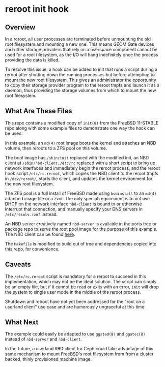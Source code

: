 # reroot init hook

## Overview

In a reroot, all user processes are terminated before unmounting the old root
filesystem and mounting a new one.  This means GEOM Gate devices and other
storage providers that rely on a userspace component cannot be used for a root
filesystem, as the I/O will hang indefinitely once the process providing the
data is killed.

To resolve this issue, a hook can be added to init that runs a script during a
reroot after shutting down the running processes but before attempting to mount
the new root filesystem.  This gives an administrator the opportunity to copy
their storage provider program to the reroot tmpfs and launch it as a daemon,
thus providing the storage volumes from which to mount the new root filesystem.

## What Are These Files

This repo contains a modified copy of `init(8)` from the FreeBSD 11-STABLE repo
along with some example files to demonstrate one way the hook can be used.

In this example, an `md(4)` root image boots the kernel and attaches an NBD
volume, then reroots to a ZFS pool on this volume.

The boot image has `/sbin/init` replaced with the modified init, an NBD client
at `/sbin/nbd-client`, `/etc/rc` replaced with a short script to bring up
network interfaces and immediately begin the reroot process, and the reroot
hook script `/etc/rc.reroot`, which copies the NBD client to the reroot tmpfs
in `/dev/reroot/`, starts the client, and updates the kernel environment for
the new root filesystem.

The ZFS pool is a full install of FreeBSD made using `bsdinstall` to an `md(4)`
attached image file or a zvol.  The only special requirement is to not use DHCP
on the network interface `nbd-client` is bound to or otherwise interrupt that
connection, and manually specify your DNS servers in `/etc/resolv.conf`
instead.

An NBD server creatively named `nbd-server` is available in the ports tree or
package repo to serve the root pool image for the purpose of this example.  The
NBD client can be found
[here](https://github.com/freqlabs/nbd-client/tree/casper).

The `Makefile` is modified to build out of tree and dependencies copied into
this repo, for convenience.

## Caveats

The `/etc/rc.reroot` script is mandatory for a reroot to succeed in this
implementation, which may not be the ideal solution.  The script can simply be
an empty file, but if it cannot be read or exits with an error, `init` will
drop the system to single user mode in the middle of the reroot process.

Shutdown and reboot have not yet been addressed for the "root on a userland
client" use case and are humorously ungraceful at this time.

## What Next

The example could easily be adapted to use `ggated(8)` and `ggatec(8)` instead
of `nbd-server` and `nbd-client`.

In the future, a userland RBD client for Ceph could take advantage of this same
mechanism to mount FreeBSD's root filesystem from from a cluster backed, thinly
provisioned machine image.
